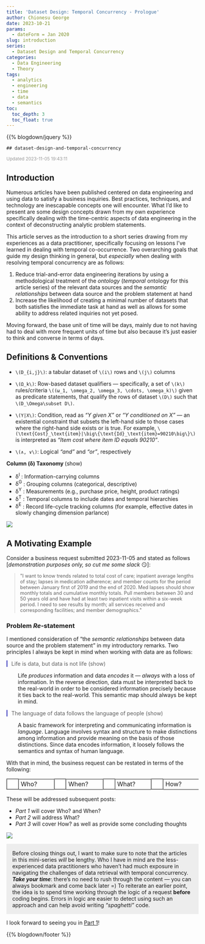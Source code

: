 ```yaml
---
title: 'Dataset Design: Temporal Concurrency - Prologue'
author: Chionesu George
date: 2023-10-21
params:
  - dateForm = Jan 2020
slug: introduction
series: 
  - Dataset Design and Temporal Concurrency
categories:
  - Data Engineering
  - Theory
tags:
  - analytics
  - engineering
  - time
  - data
  - semantics
toc:
  toc_depth: 3
  toc_float: true
---
```


{{% blogdown/jquery %}}

    ## dataset-design-and-temporal-concurrency

<link rel="stylesheet" href="/markdown.css"/>
<script src="/markdown.js"></script>
<span style="font-size:smaller; text-decoration:italic; color:#999999; ">Updated 2023-11-05 19:43:11</span>

## Introduction

Numerous articles have been published centered on data engineering and using data to satisfy a business inquiries. Best practices, techniques, and technology are inescapable concepts one will encounter. What I’d like to present are some design concepts drawn from my own experience specifically dealing with the time-centric aspects of data engineering in the context of deconstructing analytic problem statements.

This article serves as the introduction to a short series drawing from my experiences as a data practitioner, specifically focusing on lessons I’ve learned in dealing with temporal co-occurrence. Two overarching goals that guide my design thinking in general, but *especially* when dealing with resolving temporal concurrency are as follows:

1.  Reduce trial-and-error data engineering iterations by using a methodological treatment of the *ontology* (*temporal* ontology for this article series) of the relevant data sources and the *semantic relationships* between data source and the problem statement at hand
2.  Increase the likelihood of creating a minimal number of datasets that both satisfies the immediate task at hand as well as allows for some ability to address related inquiries not yet posed.

Moving forward, the base unit of time will be days, mainly due to not having had to deal with more frequent units of time but also because it’s just easier to think and converse in terms of days.

## Definitions & Conventions

- <span class="def_sym">`\(D_{i,j}\)`</span>: a tabular dataset of `\(i\)` rows and `\(j\)` columns

- <span class="def_sym">`\(Ω_k\)`</span>: Row-based dataset qualifiers — specifically, a set of `\(k\)` rules/criteria `\((ω_1, \omega_2, \omega_3, \cdots, \omega_k)\)` given as predicate statements, that qualify the rows of dataset `\(D\)` such that `\(D_\Omega\subset D\)`.

- <span class="def_sym">`\(Y|X\)`</span>: Condition, read as *“Y given X”* or *“Y conditioned on X”* — an existential constraint that subsets the left-hand side to those cases where the right-hand side exists or is true. For example, `\(\text{Cost}_\text{item}|\big\{\text{Id}_\text{item}=90210\big\}\)` is interpreted as *“Item cost where item ID equals 90210”*.

- <span class="def_sym">`\(∧, ∨\)`</span>: Logical *“and”* and *“or”*, respectively

<p>
<b>Column (&delta;) Taxonomy </b>
<span role="toggle" context="definition" toggleGroup="0" class="">
&#10;<hint toggleGroup="0">(show)</hint>
</span>
</p>
<p>
<ul toggleGroup="0" context="definition">
<li id="msg_tax_I">
<span class="def_sym">&delta;<sup>I</sup></span>
: Information-carrying columns
</li>
<li id="msg_tax_G">
<span class="def_sym">&delta;<sup>G</sup></span>
: Grouping columns (categorical, descriptive)
</li>
<li id="msg_tax_Y">
<span class="def_sym">&delta;<sup>Y</sup></span>
: Measurements (e.g., purchase price, height, product ratings)
</li>
<li id="msg_tax_T">
<span class="def_sym">&delta;<sup>T</sup></span>
: Temporal columns to include dates and temporal hierarchies
</li>
<li id="msg_tax_E">
<span class="def_sym">&delta;<sup>E</sup></span>
: Record life-cycle tracking columns (for example, effective dates in slowly changing dimension parlance)
</li>
</ul>
</p>

<img src="/decorative_line.png" class="decorative-line" />

## A Motivating Example

Consider a business request submitted 2023-11-05 and stated as follows \[*demonstration purposes only, so cut me some slack* 😏\]:

<blockquote class="speech" style="font-size: 0.9em; " id="msg_problem">"I want to know trends related to total cost of care; inpatient average lengths of stay; lapses in medication adherence; and member counts for the period between January first of 2019 and the end of 2020. Med lapses should show monthly totals and cumulative monthly totals. Pull members between 30 and 50 years old and have had at least two inpatient visits within a six-week period. I need to see results by month; all services received and corresponding facilities; and member demographics."</blockquote>

### Problem *Re*-statement

I mentioned consideration of <span class="speech">“the *semantic relationships* between data source and the problem statement”</span> in my introductory remarks. Two principles I always be kept in mind when working with data are as follows:

<blockquote class="speech" style="border-left: solid 3px #6666CC; padding-left: 10px; margin-left: 0px; ">
<span role="toggle" context="problemStatement" toggleGroup="1" class="">
Life is data, but data is not life  
<hint toggleGroup="1">(show)</hint>
</span>
</blockquote>
<p style="margin-left:30px; " context="problemStatement" toggleGroup="1">Life <i>produces</i> information and data <i>encodes</i> it &mdash; <i>always</i> with a loss of information. In the reverse direction, data must be interpreted back to the real-world in order to be considered information precisely because it ties back to the real-world. This semantic map should always be kept in mind.</p>
<blockquote class="speech" style="border-left: solid 3px #6666CC; padding-left: 10px; margin-left: 0px; ">
<span role="toggle" context="problemStatement" toggleGroup="2" class="">
The language of data follows the language of people  
<hint toggleGroup="2">(show)</hint>
</span>
</blockquote>
<p style="margin-left:30px; " context="problemStatement" toggleGroup="2">A basic framework for interpreting and communicating information is <i>language</i>. Language involves syntax and structure to make distinctions among information and provide meaning on the basis of those distinctions.  Since data encodes information, it loosely follows the semantics and syntax of human language.</p>

With that in mind, the business request can be restated in terms of the following:

<table>
<tr>
<td style="background-color:#FFFFFF; width:20px; height:20px; border:outset #999999 2px; "></td>
<td style="width:100px; padding-left:5px; align:right">Who?</td>
<td style="background-color:#FFFFFF; width:20px; height:20px; border:outset #999999 2px; "></td>
<td style="width:100px; padding-left:5px; align:right">When?</td>
<td style="background-color:#FFFFFF; width:20px; height:20px; border:outset #999999 2px; "></td>
<td style="width:100px; padding-left:5px; align:right">What?</td>
<td style="background-color:#FFFFFF; width:20px; height:20px; border:outset #999999 2px; "></td>
<td style="width:100px; padding-left:5px; align:right">How?</td>
</tr>
</table>

These will be addressed subsequent posts:

- *Part 1* will cover <span class="speech">Who?</span> and <span class="speech">When?</span>
- *Part 2* will address <span class="speech">What?</span>
- *Part 3* will cover <span class="speech">How?</span> as well as provide some concluding thoughts

<img src="/decorative_line.png" class="decorative-line" />

<span class="speech" style="display:block; padding: 1.1em; font-size:1em; background-color:#CCCCCC55;">Before closing things out, I want to make sure to note that the articles in this mini-series *will* be lengthy. Who I have in mind are the less-experienced data practitioners who haven’t had much exposure in navigating the challenges of data retrieval with temporal concurrency. ***Take your time***: there’s no need to rush through the content — you can always bookmark and come back later =) To reiterate an earlier point, the idea is to spend time working through the logic of a request **before** coding begins. Errors in logic are easier to detect using such an approach and can help avoid writing *“spaghetti”* code.</span>

I look forward to seeing you in [Part 1](../who-and-when)!

{{% blogdown/footer %}}
